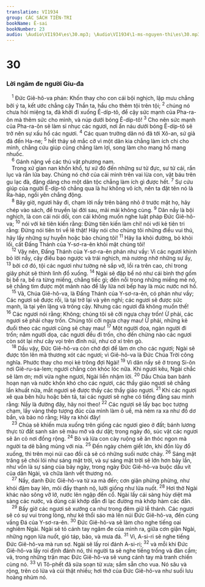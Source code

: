 ```yaml
---
translation: VI1934
group: CÁC SÁCH TIÊN-TRI
bookName: Ê-sai 
bookNumber: 23
audio: \Audio\VI1934\es\30.mp3; \Audio\VI1934\1-ms-nguyen-thi\es\30.mp3
---
```


<div class="title"><h1>30</h1><h3>Lời ngăm đe người Giu-đa</h3></div>
<span class="verse es_30_1"> <sup>1</sup> Đức Giê-hô-va phán: Khốn thay cho con cái bội nghịch, lập mưu chẳng bởi ý ta, kết ước chẳng cậy Thần ta, hầu cho thêm tội trên tội; </span>
<span class="verse es_30_2"><sup>2</sup> chúng nó chưa hỏi miệng ta, đã khởi đi xuống Ê-díp-tô, để cậy sức mạnh của Pha-ra-ôn mà thêm sức cho mình, và núp dưới bóng Ê-díp-tô! </span>
<span class="verse es_30_3"><sup>3</sup> Cho nên sức mạnh của Pha-ra-ôn sẽ làm sỉ nhục các ngươi, nơi ẩn náu dưới bóng Ê-díp-tô sẽ trở nên sự xấu hổ các ngươi. </span>
<span class="verse es_30_4"><sup>4</sup> Các quan trưởng dân nó đã tới Xô-an, sứ giả đã đến Ha-ne; </span>
<span class="verse es_30_5"><sup>5</sup> hết thảy sẽ mắc cỡ vì một dân kia chẳng làm ích chi cho mình, chẳng cứu giúp cũng chẳng làm lợi, song làm cho mang hổ mang nhuốc. <br/></span>
<span class="verse es_30_6"> <sup>6</sup> Gánh nặng về các thú vật phương nam. <br/> Trong xứ gian nan khốn khổ, tự xứ đó đến những sư tử đực, sư tử cái, rắn lục và rắn lửa bay. Chúng nó chở của cải mình trên vai lừa con, vật báu trên gu lạc đà, đặng dâng cho một dân tộc chẳng làm ích gì được hết. </span>
<span class="verse es_30_7"><sup>7</sup> Sự cứu giúp của người Ê-díp-tô chẳng qua là hư không vô ích, nên ta đặt tên nó là Ra-háp, ngồi yên chẳng động. <br/></span>
<span class="verse es_30_8"> <sup>8</sup> Bây giờ, ngươi hãy đi, chạm lời nầy trên bảng nhỏ ở trước mặt họ, hãy chép vào sách, để truyền lại đời sau, mãi mãi không cùng. </span>
<span class="verse es_30_9"><sup>9</sup> Dân nầy là bội nghịch, là con cái nói dối, con cái không muốn nghe luật pháp Đức Giê-hô-va; </span>
<span class="verse es_30_10"><sup>10</sup> nói với kẻ tiên kiến rằng: Đừng tiên kiến làm chi! nói với kẻ tiên tri rằng: Đừng nói tiên tri về lẽ thật! Hãy nói cho chúng tôi những điều vui thú, hãy lấy những sự huyễn hoặc bảo chúng tôi! </span>
<span class="verse es_30_11"><sup>11</sup> Hãy lìa khỏi đường, bỏ khỏi lối, cất Đấng Thánh của Y-sơ-ra-ên khỏi mặt chúng tôi! <br/></span>
<span class="verse es_30_12"> <sup>12</sup> Vậy nên, Đấng Thánh của Y-sơ-ra-ên phán như vầy: Vì các ngươi khinh bỏ lời nầy, cậy điều bạo ngược và trái nghịch, mà nương nhờ những sự ấy, </span>
<span class="verse es_30_13"><sup>13</sup> bởi cớ đó, tội các ngươi như tường nẻ sắp vỡ, lồi ra trên cao, chỉ trong giây phút sẽ thình lình đổ xuống. </span>
<span class="verse es_30_14"><sup>14</sup> Ngài sẽ đập bể nó như cái bình thợ gốm bị bể ra, bể ra từng miếng, chẳng tiếc gì; đến nỗi trong những miếng mẻ nó, sẽ chẳng tìm được một mảnh nào để lấy lửa nơi bếp hay là múc nước nơi hồ. <br/></span>
<span class="verse es_30_15"> <sup>15</sup> Vả, Chúa Giê-hô-va, là Đấng Thánh của Y-sơ-ra-ên, có phán như vầy; Các ngươi sẽ được rỗi, là tại trở lại và yên nghỉ; các ngươi sẽ được sức mạnh, là tại yên lặng và trông cậy. Nhưng các ngươi đã không muốn thế! </span>
<span class="verse es_30_16"><sup>16</sup> Các ngươi nói rằng: Không; chúng tôi sẽ cỡi ngựa chạy trốn! Ừ phải, các ngươi sẽ phải chạy trốn. Chúng tôi cỡi ngựa chạy mau! Ừ phải, những kẻ đuổi theo các ngươi cũng sẽ chạy mau! </span>
<span class="verse es_30_17"><sup>17</sup> Một người dọa, ngàn người đi trốn; năm người dọa, các ngươi đều đi trốn, cho đến chừng nào các ngươi còn sót lại như cây vọi trên đỉnh núi, như cờ xí trên gò. <br/></span>
<span class="verse es_30_18"> <sup>18</sup> Dầu vậy, Đức Giê-hô-va còn chờ đợi để làm ơn cho các ngươi; Ngài sẽ được tôn lên mà thương xót các ngươi; vì Giê-hô-va là Đức Chúa Trời công nghĩa. Phước thay cho mọi kẻ trông đợi Ngài! </span>
<span class="verse es_30_19"><sup>19</sup> Vì dân nầy sẽ ở trong Si-ôn nơi Giê-ru-sa-lem; ngươi chẳng còn khóc lóc nữa. Khi ngươi kêu, Ngài chắc sẽ làm ơn; mới vừa nghe ngươi, Ngài liền nhậm lời. </span>
<span class="verse es_30_20"><sup>20</sup> Dầu Chúa ban bánh hoạn nạn và nước khốn khó cho các ngươi, các thầy giáo ngươi sẽ chẳng lẩn khuất nữa, mắt ngươi sẽ được thấy các thầy giáo ngươi. </span>
<span class="verse es_30_21"><sup>21</sup> Khi các ngươi xê qua bên hữu hoặc bên tả, tai các ngươi sẽ nghe có tiếng đằng sau mình rằng: Nầy là đường đây, hãy noi theo! </span>
<span class="verse es_30_22"><sup>22</sup> Các ngươi sẽ lấy bạc bọc tượng chạm, lấy vàng thếp tượng đúc của mình làm ô uế, mà ném ra xa như đồ dơ bẩn, và bảo nó rằng; Hãy ra khỏi đây! <br/></span>
<span class="verse es_30_23"> <sup>23</sup> Chúa sẽ khiến mưa xuống trên giống các ngươi gieo ở đất; bánh lương thực từ đất sanh sản sẽ màu mỡ và dư dật; trong ngày đó, súc vật các ngươi sẽ ăn cỏ nơi đồng rộng. </span>
<span class="verse es_30_24"><sup>24</sup> Bò và lừa con cày ruộng sẽ ăn thóc ngon mà người ta dê bằng mủng với nia. </span>
<span class="verse es_30_25"><sup>25</sup> Đến ngày chém giết lớn, khi đồn lũy đổ xuống, thì trên mọi núi cao đồi cả sẽ có những suối nước chảy. </span>
<span class="verse es_30_26"><sup>26</sup> Sáng mặt trăng sẽ chói lói như sáng mặt trời, và sự sáng mặt trời sẽ lớn hơn bảy lần, như vốn là sự sáng của bảy ngày, trong ngày Đức Giê-hô-va buộc dấu vít của dân Ngài, và chữa lành vết thương nó. <br/></span>
<span class="verse es_30_27"> <sup>27</sup> Nầy, danh Đức Giê-hô-va từ xa mà đến; cơn giận phừng phừng, như khói đậm bay lên, môi đầy thạnh nộ, lưỡi giống như lửa nuốt. </span>
<span class="verse es_30_28"><sup>28</sup> Hơi thở Ngài khác nào sông vỡ lở, nước lên ngập đến cổ. Ngài lấy cái sàng hủy diệt mà sàng các nước, và dùng cái khớp dẫn đi lạc đường mà khớp hàm các dân. <br/></span>
<span class="verse es_30_29"> <sup>29</sup> Bấy giờ các ngươi sẽ xướng ca như trong đêm giữ lễ thánh. Các ngươi sẽ có sự vui trong lòng, như kẻ thổi sáo mà lên núi Đức Giê-hô-va, đến cùng vầng Đá của Y-sơ-ra-ên. </span>
<span class="verse es_30_30"><sup>30</sup> Đức Giê-hô-va sẽ làm cho nghe tiếng oai nghiêm Ngài. Ngài sẽ tỏ cánh tay ngăm đe của mình ra, giữa cơn giận Ngài, những ngọn lửa nuốt, gió táp, bão, và mưa đá. </span>
<span class="verse es_30_31"><sup>31</sup> Vì, A-si-ri sẽ nghe tiếng Đức Giê-hô-va mà run sợ. Ngài sẽ lấy roi đánh A-si-ri; </span>
<span class="verse es_30_32"><sup>32</sup> và mỗi khi Đức Giê-hô-va lấy roi định đánh nó, thì người ta sẽ nghe tiếng trống và đàn cầm; vả, trong những trận mạc Đức Giê-hô-va sẽ vung cánh tay mà tranh chiến cùng nó. </span>
<span class="verse es_30_33"><sup>33</sup> Vì Tô-phết đã sửa soạn từ xưa; sắm sẵn cho vua. Nó sâu và rộng, trên có lửa và củi thật nhiều; hơi thở của Đức Giê-hô-va như suối lưu hoàng nhúm nó. <br/></span>
